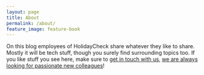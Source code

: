 ```yaml
---
layout: page
title: About
permalink: /about/
feature_image: feature-book
---
```


On this blog employees of HolidayCheck share whatever they like to share.
Mostly it will be tech stuff, though you surely find surrounding topics too.
If you like stuff you see here, make sure to [get in touch with us][contact], 
[we are always looking for passionate new colleagues][apply]!

[contact]: https://twitter.com/holidaychecklab
[apply]: https://holidaycheck.jobs.personio.de/?language=en